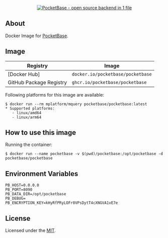 <p align="center">
    <a href="https://pocketbase.io" target="_blank" rel="noopener">
        <img src="https://i.imgur.com/ZfD4BHO.png" alt="PocketBase - open source backend in 1 file" />
    </a>
</p>

## About

Docker Image for [PocketBase](https://github.com/pocketbase/pocketbase).

## Image

| Registry                | Image                             |
| ----------------------- | --------------------------------- |
| [Docker Hub]            | `docker.io/pocketbase/pocketbase` |
| GitHub Package Registry | `ghcr.io/pocketbase/pocketbase`   |

Following platforms for this image are available:

```
$ docker run --rm mplatform/mquery pocketbase/pocketbase:latest
* Supported platforms:
   - linux/amd64
   - linux/arm64
```

## How to use this image

Running the container:
```
$ docker run --name pocketbase -v $(pwd)/pocketbase:/opt/pocketbase -d pocketbase/pocketbase
```

## Environment Variables

```
PB_HOST=0.0.0.0
PB_PORT=8090
PB_DATA_DIR=/opt/pocketbase
PB_DEBUG=
PB_ENCRYPTION_KEY=kHyRfPRyLOFr0VPsDytT4cXNGVA1vE7e
```

## License

Licensed under the [MIT](LICENSE).

